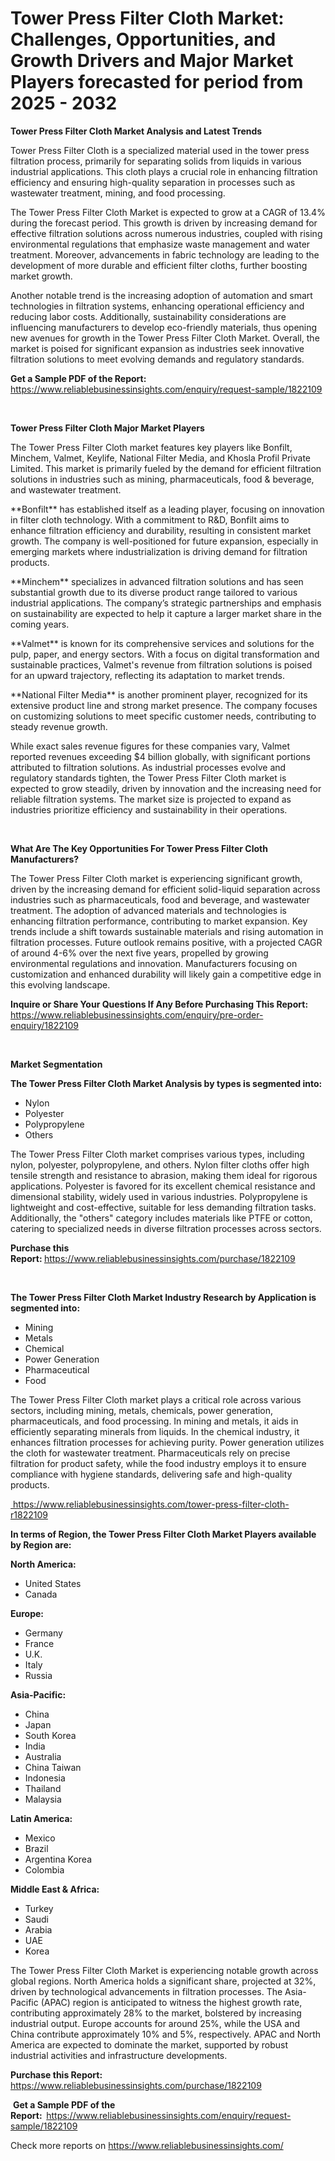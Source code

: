 <p><h1>Tower Press Filter Cloth Market: Challenges, Opportunities, and Growth Drivers and Major Market Players forecasted for period from 2025 - 2032</h1></p><p><strong>Tower Press Filter Cloth Market Analysis and Latest Trends</strong></p>
<p><p>Tower Press Filter Cloth is a specialized material used in the tower press filtration process, primarily for separating solids from liquids in various industrial applications. This cloth plays a crucial role in enhancing filtration efficiency and ensuring high-quality separation in processes such as wastewater treatment, mining, and food processing.</p><p>The Tower Press Filter Cloth Market is expected to grow at a CAGR of 13.4% during the forecast period. This growth is driven by increasing demand for effective filtration solutions across numerous industries, coupled with rising environmental regulations that emphasize waste management and water treatment. Moreover, advancements in fabric technology are leading to the development of more durable and efficient filter cloths, further boosting market growth.</p><p>Another notable trend is the increasing adoption of automation and smart technologies in filtration systems, enhancing operational efficiency and reducing labor costs. Additionally, sustainability considerations are influencing manufacturers to develop eco-friendly materials, thus opening new avenues for growth in the Tower Press Filter Cloth Market. Overall, the market is poised for significant expansion as industries seek innovative filtration solutions to meet evolving demands and regulatory standards.</p></p>
<p><strong>Get a Sample PDF of the Report:&nbsp;</strong> <a href="https://www.reliablebusinessinsights.com/enquiry/request-sample/1822109?utm_campaign=39&utm_medium=2&utm_source=Github&utm_content=ia&utm_term=03022025&utm_id=tower-press-filter-cloth">https://www.reliablebusinessinsights.com/enquiry/request-sample/1822109</a></p>
<p>&nbsp;</p>
<p><strong>Tower Press Filter Cloth Major Market Players</strong></p>
<p><p>The Tower Press Filter Cloth market features key players like Bonfilt, Minchem, Valmet, Keylife, National Filter Media, and Khosla Profil Private Limited. This market is primarily fueled by the demand for efficient filtration solutions in industries such as mining, pharmaceuticals, food & beverage, and wastewater treatment.</p><p>**Bonfilt** has established itself as a leading player, focusing on innovation in filter cloth technology. With a commitment to R&D, Bonfilt aims to enhance filtration efficiency and durability, resulting in consistent market growth. The company is well-positioned for future expansion, especially in emerging markets where industrialization is driving demand for filtration products.</p><p>**Minchem** specializes in advanced filtration solutions and has seen substantial growth due to its diverse product range tailored to various industrial applications. The company’s strategic partnerships and emphasis on sustainability are expected to help it capture a larger market share in the coming years.</p><p>**Valmet** is known for its comprehensive services and solutions for the pulp, paper, and energy sectors. With a focus on digital transformation and sustainable practices, Valmet's revenue from filtration solutions is poised for an upward trajectory, reflecting its adaptation to market trends.</p><p>**National Filter Media** is another prominent player, recognized for its extensive product line and strong market presence. The company focuses on customizing solutions to meet specific customer needs, contributing to steady revenue growth.</p><p>While exact sales revenue figures for these companies vary, Valmet reported revenues exceeding $4 billion globally, with significant portions attributed to filtration solutions. As industrial processes evolve and regulatory standards tighten, the Tower Press Filter Cloth market is expected to grow steadily, driven by innovation and the increasing need for reliable filtration systems. The market size is projected to expand as industries prioritize efficiency and sustainability in their operations.</p></p>
<p>&nbsp;</p>
<p><strong>What Are The Key Opportunities For Tower Press Filter Cloth Manufacturers?</strong></p>
<p><p>The Tower Press Filter Cloth market is experiencing significant growth, driven by the increasing demand for efficient solid-liquid separation across industries such as pharmaceuticals, food and beverage, and wastewater treatment. The adoption of advanced materials and technologies is enhancing filtration performance, contributing to market expansion. Key trends include a shift towards sustainable materials and rising automation in filtration processes. Future outlook remains positive, with a projected CAGR of around 4-6% over the next five years, propelled by growing environmental regulations and innovation. Manufacturers focusing on customization and enhanced durability will likely gain a competitive edge in this evolving landscape.</p></p>
<p><strong>Inquire or Share Your Questions If Any Before Purchasing This Report:</strong> <a href="https://www.reliablebusinessinsights.com/enquiry/pre-order-enquiry/1822109?utm_campaign=39&utm_medium=2&utm_source=Github&utm_content=ia&utm_term=03022025&utm_id=tower-press-filter-cloth">https://www.reliablebusinessinsights.com/enquiry/pre-order-enquiry/1822109</a></p>
<p>&nbsp;</p>
<p><strong>Market Segmentation</strong></p>
<p><strong>The Tower Press Filter Cloth Market Analysis by types is segmented into:</strong></p>
<p><ul><li>Nylon</li><li>Polyester</li><li>Polypropylene</li><li>Others</li></ul></p>
<p><p>The Tower Press Filter Cloth market comprises various types, including nylon, polyester, polypropylene, and others. Nylon filter cloths offer high tensile strength and resistance to abrasion, making them ideal for rigorous applications. Polyester is favored for its excellent chemical resistance and dimensional stability, widely used in various industries. Polypropylene is lightweight and cost-effective, suitable for less demanding filtration tasks. Additionally, the "others" category includes materials like PTFE or cotton, catering to specialized needs in diverse filtration processes across sectors.</p></p>
<p><strong>Purchase this Report:&nbsp;</strong><a href="https://www.reliablebusinessinsights.com/purchase/1822109?utm_campaign=39&utm_medium=2&utm_source=Github&utm_content=ia&utm_term=03022025&utm_id=tower-press-filter-cloth">https://www.reliablebusinessinsights.com/purchase/1822109</a></p>
<p>&nbsp;</p>
<p><strong>The Tower Press Filter Cloth Market Industry Research by Application is segmented into:</strong></p>
<p><ul><li>Mining</li><li>Metals</li><li>Chemical</li><li>Power Generation</li><li>Pharmaceutical</li><li>Food</li></ul></p>
<p><p>The Tower Press Filter Cloth market plays a critical role across various sectors, including mining, metals, chemicals, power generation, pharmaceuticals, and food processing. In mining and metals, it aids in efficiently separating minerals from liquids. In the chemical industry, it enhances filtration processes for achieving purity. Power generation utilizes the cloth for wastewater treatment. Pharmaceuticals rely on precise filtration for product safety, while the food industry employs it to ensure compliance with hygiene standards, delivering safe and high-quality products.</p></p>
<p><a href="https://www.reliablebusinessinsights.com/tower-press-filter-cloth-r1822109?utm_campaign=39&utm_medium=2&utm_source=Github&utm_content=ia&utm_term=03022025&utm_id=tower-press-filter-cloth">&nbsp;https://www.reliablebusinessinsights.com/tower-press-filter-cloth-r1822109</a></p>
<p><strong>In terms of Region, the Tower Press Filter Cloth Market Players available by Region are:</strong></p>
<p>
    <p> <strong> North America: </strong>
        <ul>
            <li>United States</li>
            <li>Canada</li>
        </ul>
        </p> 
    <p> <strong> Europe: </strong>
        <ul>
            <li>Germany</li>
            <li>France</li>
            <li>U.K.</li>
            <li>Italy</li>
            <li>Russia</li>
        </ul>
        </p> 
    <p> <strong> Asia-Pacific: </strong>
        <ul>
            <li>China</li>
            <li>Japan</li>
            <li>South Korea</li>
            <li>India</li>
            <li>Australia</li>
            <li>China Taiwan</li>
            <li>Indonesia</li>
            <li>Thailand</li>
            <li>Malaysia</li>
        </ul>
        </p> 
    <p> <strong> Latin America: </strong>
        <ul>
            <li>Mexico</li>
            <li>Brazil</li>
            <li>Argentina Korea</li>
            <li>Colombia</li>
        </ul>
        </p> 
    <p> <strong> Middle East & Africa: </strong>
        <ul>
            <li>Turkey</li>
            <li>Saudi</li>
            <li>Arabia</li>
            <li>UAE</li>
            <li>Korea</li>
        </ul>
    </p>
    </p>
<p><p>The Tower Press Filter Cloth Market is experiencing notable growth across global regions. North America holds a significant share, projected at 32%, driven by technological advancements in filtration processes. The Asia-Pacific (APAC) region is anticipated to witness the highest growth rate, contributing approximately 28% to the market, bolstered by increasing industrial output. Europe accounts for around 25%, while the USA and China contribute approximately 10% and 5%, respectively. APAC and North America are expected to dominate the market, supported by robust industrial activities and infrastructure developments.</p></p>
<p><strong>Purchase this Report: </strong><a href="https://www.reliablebusinessinsights.com/purchase/1822109?utm_campaign=39&utm_medium=2&utm_source=Github&utm_content=ia&utm_term=03022025&utm_id=tower-press-filter-cloth">https://www.reliablebusinessinsights.com/purchase/1822109</a></p>
<p>&nbsp;<strong>Get a Sample PDF of the Report:&nbsp;&nbsp;</strong><a href="https://www.reliablebusinessinsights.com/enquiry/request-sample/1822109?utm_campaign=39&utm_medium=2&utm_source=Github&utm_content=ia&utm_term=03022025&utm_id=tower-press-filter-cloth">https://www.reliablebusinessinsights.com/enquiry/request-sample/1822109</a></p>
<p><strong></strong></p>
<p>Check more reports on <a href="https://www.reliablebusinessinsights.com/?utm_campaign=39&utm_medium=2&utm_source=Github&utm_content=ia&utm_term=03022025&utm_id=tower-press-filter-cloth">https://www.reliablebusinessinsights.com/</a></p>